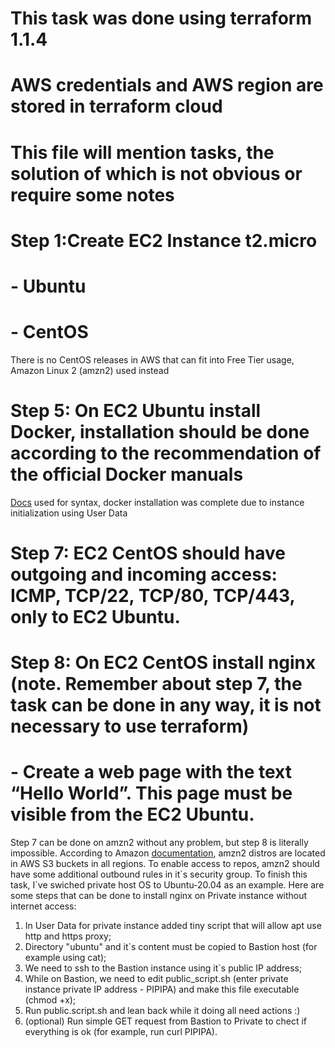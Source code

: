 # This task was done using terraform 1.1.4
# AWS credentials and AWS region are stored in terraform cloud
# This file will mention tasks, the solution of which is not obvious or require some notes

# Step 1:Create EC2 Instance t2.micro
#        - Ubuntu
#        - CentOS

There is no CentOS releases in AWS that can fit into Free Tier usage, Amazon Linux 2 (amzn2) used instead

# Step 5: On EC2 Ubuntu install Docker, installation should be done according to the recommendation of the official Docker manuals 

<a href="https://docs.docker.com/engine/install/ubuntu/">Docs</a> used for syntax, docker installation was complete due to instance initialization using User Data

# Step 7: EC2 CentOS should have outgoing and incoming access: ICMP, TCP/22, TCP/80, TCP/443, only to EC2 Ubuntu. 
# Step 8: On EC2 CentOS install nginx (note. Remember about step 7, the task can be done in any way, it is not necessary to use terraform)
# - Create a web page with the text “Hello World”. This page must be visible from the  EC2 Ubuntu.

Step 7 can be done on amzn2 without any problem, but step 8 is literally impossible.
According to Amazon <a href="https://aws.amazon.com/ru/premiumsupport/knowledge-center/ec2-al1-al2-update-yum-without-internet/">documentation</a>,
amzn2 distros are located in AWS S3 buckets in all regions. To enable access to repos, amzn2 should have some additional outbound rules in it\`s security group.
To finish this task, I\`ve swiched private host OS to Ubuntu-20.04 as an example.
Here are some steps that can be done to install nginx on Private instance without internet access:<br>
1. In User Data for private instance added tiny script that will allow apt use http and https proxy;
2. Directory "ubuntu" and it\`s content must be copied to Bastion host (for example using cat);
3. We need to ssh to the Bastion instance using it\`s public IP address;
4. While on Bastion, we need to edit public_script.sh (enter private instance private IP address - PIPIPA) and make this file executable (chmod +x);
5. Run public.script.sh and lean back while it doing all need actions :)
6. (optional) Run simple GET request from Bastion to Private to chect if everything is ok (for example, run curl PIPIPA).
